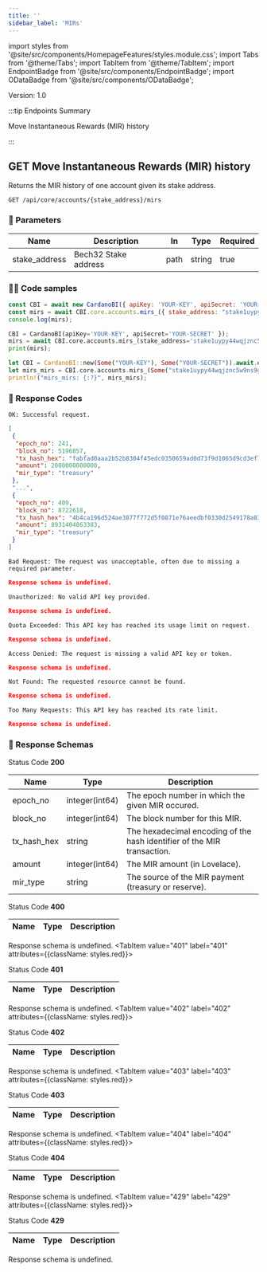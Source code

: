 ```yaml
--- 
title: '' 
sidebar_label: 'MIRs' 
--- 
```

import styles from '@site/src/components/HomepageFeatures/styles.module.css'; 
import Tabs from '@theme/Tabs'; 
import TabItem from '@theme/TabItem'; 
import EndpointBadge from '@site/src/components/EndpointBadge'; 
import ODataBadge from '@site/src/components/ODataBadge'; 

<span class="theme-doc-version-badge badge badge--primary">Version: 1.0</span> 

:::tip Endpoints Summary 

<EndpointBadge type="GET"/> Move Instantaneous Rewards (MIR) history<br/>

:::
## <span class="theme-doc-version-badge badge badge--success">GET</span> Move Instantaneous Rewards (MIR) history

Returns the MIR history of one account given its stake address.

`GET /api/core/accounts/{stake_address}/mirs`

### 🎰 Parameters 

|Name|Description|In|Type|Required| 
|---|---|---|---|---|
| stake_address|Bech32 Stake address|path|string|true|


### 👨‍💻 Code samples 

<Tabs> 
<TabItem value="js" label="Node.js"> 

```js 
const CBI = await new CardanoBI({ apiKey: 'YOUR-KEY', apiSecret: 'YOUR-SECRET' }); 
const mirs = await CBI.core.accounts.mirs_({ stake_address: "stake1uypy44wqjznc5w9ns9gsguz4ta83jekrg9d0wupa7j3zsacwvq5ex" });
console.log(mirs); 
``` 

</TabItem> 
<TabItem value="py" label="Python"> 

```py 
CBI = CardanoBI(apiKey='YOUR-KEY', apiSecret='YOUR-SECRET' }); 
mirs = await CBI.core.accounts.mirs_(stake_address='stake1uypy44wqjznc5w9ns9gsguz4ta83jekrg9d0wupa7j3zsacwvq5ex');
print(mirs); 
``` 

</TabItem> 
<TabItem value="rust" label="Rust"> 

```rust 
let CBI = CardanoBI::new(Some("YOUR-KEY"), Some("YOUR-SECRET")).await.expect("Failed to initialize CardanoBI");
let mirs_mirs = CBI.core.accounts.mirs_(Some("stake1uypy44wqjznc5w9ns9gsguz4ta83jekrg9d0wupa7j3zsacwvq5ex"), HashMap::new()).await.expect("Failed to call endpoint");
println!("mirs_mirs: {:?}", mirs_mirs); 
``` 

</TabItem> 
</Tabs> 

### 💌 Response Codes 

<Tabs groupId="response-type"> 
<TabItem value="200" label="200" attributes={{className: styles.green}}> 

`OK: Successful request.`

```json
[
 {
  "epoch_no": 241,
  "block_no": 5196857,
  "tx_hash_hex": "fabfad0aaa2b52b8304f45edc0350659ad0d73f9d1065d9cd3ef7d5a599ac57d",
  "amount": 2000000000000,
  "mir_type": "treasury"
 },
 "...",
 {
  "epoch_no": 409,
  "block_no": 8722618,
  "tx_hash_hex": "4b4ca196d524ae3877f772d5f0871e76aeedbf0330d2549178a834158593b299",
  "amount": 8931404863383,
  "mir_type": "treasury"
 }
]
``` 
</TabItem> 
<TabItem value="400" label="400" attributes={{className: styles.red}}> 

`Bad Request: The request was unacceptable, often due to missing a required parameter.`

```json
Response schema is undefined.
``` 
</TabItem> 
<TabItem value="401" label="401" attributes={{className: styles.red}}> 

`Unauthorized: No valid API key provided.`

```json
Response schema is undefined.
``` 
</TabItem> 
<TabItem value="402" label="402" attributes={{className: styles.red}}> 

`Quota Exceeded: This API key has reached its usage limit on request.`

```json
Response schema is undefined.
``` 
</TabItem> 
<TabItem value="403" label="403" attributes={{className: styles.red}}> 

`Access Denied: The request is missing a valid API key or token.`

```json
Response schema is undefined.
``` 
</TabItem> 
<TabItem value="404" label="404" attributes={{className: styles.red}}> 

`Not Found: The requested resource cannot be found.`

```json
Response schema is undefined.
``` 
</TabItem> 
<TabItem value="429" label="429" attributes={{className: styles.red}}> 

`Too Many Requests: This API key has reached its rate limit.`

```json
Response schema is undefined.
``` 
</TabItem> 
</Tabs>

### 💌 Response Schemas 

<Tabs groupId="response-type"> 
<TabItem value="200" label="200" attributes={{className: styles.green}}>

Status Code **200**

|Name|Type|Description| 
|---|---|---|
| epoch_no|integer(int64)|The epoch number in which the given MIR occured.|
| block_no|integer(int64)|The block number for this MIR.|
| tx_hash_hex|string|The hexadecimal encoding of the hash identifier of the MIR transaction.|
| amount|integer(int64)|The MIR amount (in Lovelace).|
| mir_type|string|The source of the MIR payment (treasury or reserve).|
</TabItem> 
<TabItem value="400" label="400" attributes={{className: styles.red}}>

Status Code **400**

|Name|Type|Description| 
|---|---|---|
Response schema is undefined.
</TabItem> 
<TabItem value="401" label="401" attributes={{className: styles.red}}>

Status Code **401**

|Name|Type|Description| 
|---|---|---|
Response schema is undefined.
</TabItem> 
<TabItem value="402" label="402" attributes={{className: styles.red}}>

Status Code **402**

|Name|Type|Description| 
|---|---|---|
Response schema is undefined.
</TabItem> 
<TabItem value="403" label="403" attributes={{className: styles.red}}>

Status Code **403**

|Name|Type|Description| 
|---|---|---|
Response schema is undefined.
</TabItem> 
<TabItem value="404" label="404" attributes={{className: styles.red}}>

Status Code **404**

|Name|Type|Description| 
|---|---|---|
Response schema is undefined.
</TabItem> 
<TabItem value="429" label="429" attributes={{className: styles.red}}>

Status Code **429**

|Name|Type|Description| 
|---|---|---|
Response schema is undefined.
</TabItem> 
</Tabs>
